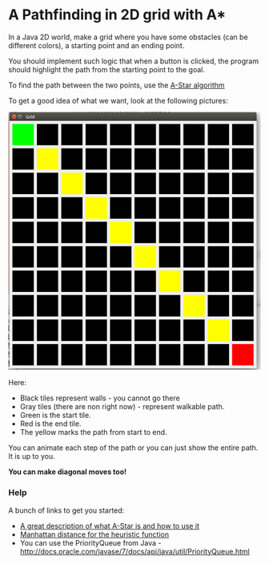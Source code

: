 # A Pathfinding in 2D grid with A*

In a Java 2D world, make a grid where you have some obstacles (can be different colors), a starting point and an ending point.

You should implement such logic that when a button is clicked, the program should highlight the path from the starting point to the goal.

To find the path between the two points, use the [A-Star algorithm](https://en.wikipedia.org/wiki/A*_search_algorithm)

To get a good idea of what we want, look at the following pictures:

![](tiles.png)

Here:

* Black tiles represent walls - you cannot go there
* Gray tiles (there are non right now) - represent walkable path.
* Green is the start tile.
* Red is the end tile.
* The yellow marks the path from start to end.

You can animate each step of the path or you can just show the entire path. It is up to you.

**You can make diagonal moves too!**

### Help

A bunch of links to get you started:

* [A great description of what A-Star is and how to use it](http://buildnewgames.com/astar/)
* [Manhattan distance for the heuristic function](https://en.wikipedia.org/wiki/Taxicab_geometry)
* You can use the PriorityQueue from Java - http://docs.oracle.com/javase/7/docs/api/java/util/PriorityQueue.html

